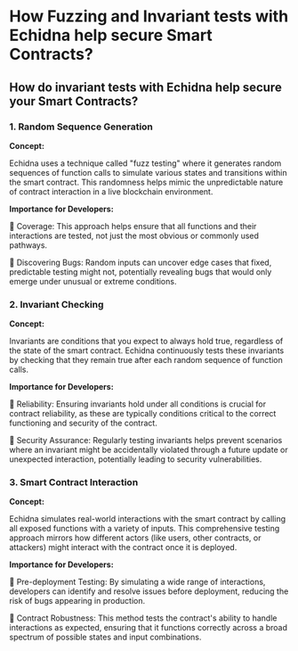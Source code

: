 # How Fuzzing and Invariant tests with Echidna help secure Smart Contracts?

## How do invariant tests with Echidna help secure your Smart Contracts?

### 1. Random Sequence Generation

**Concept:**

Echidna uses a technique called "fuzz testing" where it generates random sequences of function calls to simulate various states and transitions within the smart contract. This randomness helps mimic the unpredictable nature of contract interaction in a live blockchain environment.

**Importance for Developers:**

🔹 Coverage: This approach helps ensure that all functions and their interactions are tested, not just the most obvious or commonly used pathways.

🔹 Discovering Bugs: Random inputs can uncover edge cases that fixed, predictable testing might not, potentially revealing bugs that would only emerge under unusual or extreme conditions.

### 2. Invariant Checking
   
**Concept:**

Invariants are conditions that you expect to always hold true, regardless of the state of the smart contract. Echidna continuously tests these invariants by checking that they remain true after each random sequence of function calls.

**Importance for Developers:**

🔹 Reliability: Ensuring invariants hold under all conditions is crucial for contract reliability, as these are typically conditions critical to the correct functioning and security of the contract.

🔹 Security Assurance: Regularly testing invariants helps prevent scenarios where an invariant might be accidentally violated through a future update or unexpected interaction, potentially leading to security vulnerabilities.

### 3. Smart Contract Interaction

**Concept:**

Echidna simulates real-world interactions with the smart contract by calling all exposed functions with a variety of inputs. This comprehensive testing approach mirrors how different actors (like users, other contracts, or attackers) might interact with the contract once it is deployed.

**Importance for Developers:**

🔹 Pre-deployment Testing: By simulating a wide range of interactions, developers can identify and resolve issues before deployment, reducing the risk of bugs appearing in production.

🔹 Contract Robustness: This method tests the contract's ability to handle interactions as expected, ensuring that it functions correctly across a broad spectrum of possible states and input combinations.